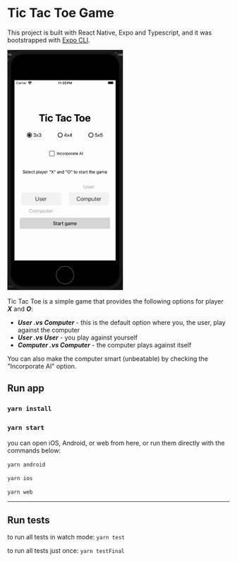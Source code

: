 # Tic Tac Toe Game

This project is built with React Native, Expo and Typescript, and it was bootstrapped with [Expo CLI](https://docs.expo.dev/get-started/create-a-new-app/).

![](./images/tic_tac_toe_img.gif)

Tic Tac Toe is a simple game that provides the following options for player **_X_** and **_O_**:

- **_User .vs Computer_** - this is the default option where you, the user, play against the computer
- **_User .vs User_** - you play against yourself
- **_Computer .vs Computer_** - the computer plays against itself

You can also make the computer smart (unbeatable) by checking the "Incorporate AI" option.

## Run app

### `yarn install`

### `yarn start`

you can open iOS, Android, or web from here, or run them directly with the commands below:

`yarn android`

`yarn ios`

`yarn web`

---

## Run tests

to run all tests in watch mode: `yarn test`

to run all tests just once: `yarn testFinal`
